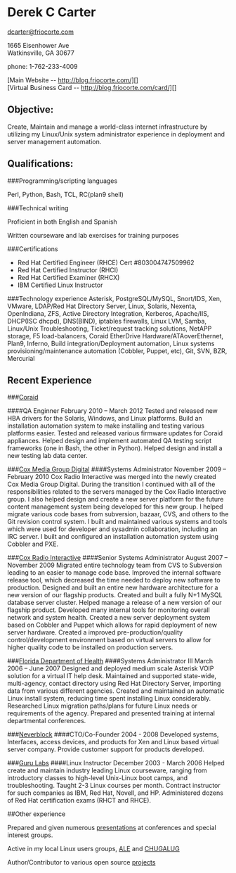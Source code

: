 # Derek C Carter
dcarter@friocorte.com  

1665 Eisenhower Ave  
Watkinsville, GA  30677  

phone: 1-762-233-4009  

[Main Website -- http://blog.friocorte.com/][]  
[Virtual Business Card -- http://blog.friocorte.com/card/][]  

## Objective:

Create, Maintain and manage a world-class internet infrastructure by utilizing my Linux/Unix system administrator experience in deployment and server management automation.

## Qualifications:

###Programming/scripting languages

Perl,  Python,  Bash,  TCL,  RC(plan9 shell)  

###Technical writing

Proficient in both English and Spanish

Written courseware and lab exercises for training purposes

###Certifications
* Red Hat Certified Engineer (RHCE) Cert #803004747509962
* Red Hat Certified Instructor (RHCI)
* Red Hat Certified Examiner (RHCX)
* IBM Certified Linux Instructor

###Technology experience
Asterisk,  PostgreSQL/MySQL,  Snort/IDS,  Xen,  VMware,  LDAP/Red Hat Directory Server,  Linux,  Solaris,  Nexenta,  OpenIndiana,  ZFS,  Active Directory Integration,  Kerberos,  Apache/IIS,  DHCP(ISC dhcpd),  DNS(BIND),  iptables firewalls,  Linux LVM,  Samba,  Linux/Unix Troubleshooting,  Ticket/request tracking solutions,  NetAPP storage,  F5 load-balancers,  Coraid EtherDrive Hardware/ATAoverEthernet,  Plan9,  Inferno,  Build integration/Deployment automation,  Linux systems provisioning/maintenance automation (Cobbler, Puppet, etc), Git, SVN, BZR, Mercurial


## Recent Experience

###[Coraid][]

####QA Enginner February 2010 – March 2012
Tested and released new HBA drivers for the Solaris, Windows, and Linux platforms. Build an installation automation system to make installing and testing various platforms easier. Tested and released various firmware updates for Coraid appliances. Helped design and implement automated QA testing script frameworks (one in Bash, the other in Python). Helped design and install a new testing lab data center. 

###[Cox Media Group Digital][]
####Systems Administrator November 2009 – February 2010
Cox Radio Interactive was merged into the newly created Cox Media Group Digital. During the transition I continued with all of the responsibilities related to the servers managed by the Cox Radio Interactive group. I also helped design and create a new server platform for the future content management system being developed for this new group. I helped migrate various code bases from subversion, bazaar, CVS, and others to the Git revision control system. I built and maintained various systems and tools which were used for developer and sysadmin collaboration, including an IRC server. I built and configured an installation automation system using Cobbler and PXE. 

###[Cox Radio Interactive][]
####Senior Systems Administrator August 2007 – November 2009
Migrated entire technology team from CVS to Subversion leading to an easier to manage code base. Improved the internal software release tool, which decreased the time needed to deploy new software to production. Designed and built an entire new hardware architecture for a new version of our flagship products. Created and built a fully N+1 MySQL database server cluster. Helped manage a release of a new version of our flagship product. Developed many internal tools for monitoring overall network and system health. Created a new server deployment system based on Cobbler and Puppet which allows for rapid deployment of new server hardware. Created a improved pre-production/quality control/development environment based on virtual servers to allow for higher quality code to be installed on production servers.

###[Florida Department of Health][]
####Systems Administrator III March 2006 – June 2007
Designed and deployed medium scale Asterisk VOIP solution for a virtual IT help desk. Maintained and supported state-wide, multi-agency, contact directory using Red Hat Directory Server, importing data from various different agencies. Created and maintained an automatic Linux install system, reducing time spent installing Linux considerably. Researched Linux migration paths/plans for future Linux needs or requirements of the agency. Prepared and presented training at internal departmental conferences.

###[Neverblock][]
####CTO/Co-Founder 2004 - 2008
Developed systems, Interfaces, access devices, and products for Xen and Linux based virtual server company. Provide customer support for products developed.

###[Guru Labs][]
####Linux Instructor December 2003 - March 2006
Helped create and maintain industry leading Linux courseware, ranging from introductory classes to high-level Unix-Linux boot camps, and troubleshooting. Taught 2-3 Linux courses per month. Contract instructor for such companies as IBM, Red Hat, Novell, and HP. Administered dozens of Red Hat certification exams (RHCT and RHCE).

##Other experience

Prepared and given numerous [presentations][] at conferences and special interest groups.

Active in my local Linux users groups, [ALE][] and [CHUGALUG][]

Author/Contributor to various open source [projects][]

  [Coraid]: http://www.coraid.com/
  [Cox Media Group Digital]: http://cmgdigital.com/
  [Cox Radio Interactive]: http://cxri.net/
  [Florida Department of Health]: http://www.doh.state.fl.us/
  [Neverblock]: http://neverblock.com/
  [Guru Labs]: http://www.gurulabs.com/
  [Virtual Business Card -- http://blog.friocorte.com/card/]: http://blog.friocorte.com/card/
  [Main Website -- http://blog.friocorte.com/]: http://blog.friocorte.com/
  [presentations]: http://blog.friocorte.com/presentation/
  [projects]: http://github.com/goozbach/
  [CHUGALUG]: http://chugalug.uga.edu/
  [ALE]: http://ale.org/
